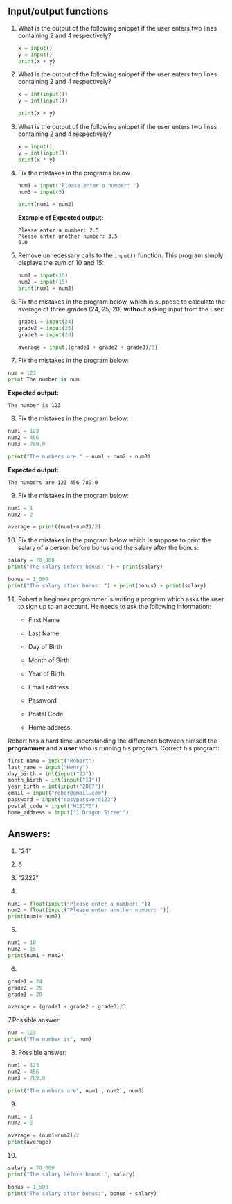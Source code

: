 ## Input/output functions

1. What is the output of the following snippet if the user enters two lines containing 2 and 4 respectively?

   ```python
   x = input()
   y = input()
   print(x + y)
   ```

2. What is the output of the following snippet if the user enters two lines containing 2 and 4 respectively?

   ```python
   x = int(input())
   y = int(input())
   
   print(x + y)
   ```



3. What is the output of the following snippet if the user enters two lines containing 2 and 4 respectively?

   ```python
   x = input()
   y = int(input())
   print(x * y)
   ```

4. Fix the mistakes in the programs below

   ```python
   num1 = input("Please enter a number: ")
   num3 = input(3)
   
   print(num1 + num2)
   ```
   
   **Example of Expected output:**
   
   ```text
   Please enter a number: 2.5
   Please enter another number: 3.5
   6.0
   ```



5. Remove unnecessary calls to the `input()` function. This program simply displays the sum of 10 and 15:

   ```python
   num1 = input(10)
   num2 = input(15)
   print(num1 + num2)
   ```

   

6. Fix the mistakes in the program below, which is suppose to calculate the average of three grades (24, 25, 20) **without** asking input from the user:

   ```python
   grade1 = input(24)
   grade2 = input(25)
   grade3 = input(20)
   
   average = input((grade1 + grade2 + grade3)/3)
   ```

   



7. Fix the mistakes in the program below:

```python
num = 123
print The number is num
```

**Expected output:**

```text
The number is 123
```



8. Fix the mistakes in the program below:

```python
num1 = 123
num2 = 456
num3 = 789.0

print("The numbers are " + num1 + num2 + num3)
```

**Expected output:**

```text
The numbers are 123 456 789.0
```



9. Fix the mistakes in the program below:

```python
num1 = 1
num2 = 2

average = print((num1+num2)/2)
```



10. Fix the mistakes in the program below which is suppose to print the salary of a person before bonus and the salary after the bonus:

```python
salary = 70_000
print("The salary before bonus: ") + print(salary)

bonus = 1_500
print("The salary after bonus: ") + print(bonus) + print(salary)

```



11. Robert a beginner programmer is writing a program which asks the user to sign up to an account. He needs to ask the following information:

    - First Name

    - Last Name

    - Day of Birth

    - Month of Birth

    - Year of Birth

    - Email address 

    - Password

    - Postal Code

    - Home address 

      

Robert has a hard time understanding the difference between himself the **programmer**  and a **user** who is running his program. Correct his program:

```python
first_name = input("Robert")
last_name = input("Henry")
day_birth = int(input("23"))
month_birth = int(input("11"))
year_birth = int(input("2007"))
email = input("rober@gmail.com")
password = input("easypassword123")
postal_code = input("H1S1Y3")
home_address = input("1 Dragon Street")
```





## **Answers:**



1. "24"
2. 6
3. "2222"

4. 
```python
num1 = float(input("Please enter a number: "))
num2 = float(input("Please enter another number: "))
print(num1+ num2)
```
5.
```python
num1 = 10
num2 = 15
print(num1 + num2)
```
6.
```python
grade1 = 24
grade2 = 25
grade3 = 20

average = (grade1 + grade2 + grade3)/3
```
7.Possible answer:
```python
num = 123
print("The number is", num)
```

8. Possible answer:
```python
num1 = 123
num2 = 456
num3 = 789.0

print("The numbers are", num1 , num2 , num3)
```

9. 
```python
num1 = 1
num2 = 2

average = (num1+num2)/2
print(average)
```

10.
```python
salary = 70_000
print("The salary before bonus:", salary)

bonus = 1_500
print("The salary after bonus:", bonus + salary)
```

